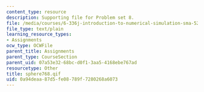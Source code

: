 ```yaml
---
content_type: resource
description: Supporting file for Problem set 8.
file: /media/courses/6-336j-introduction-to-numerical-simulation-sma-5211-fall-2003/0a94deaa87d5fe08789f7280268a6073_sphere768.qif
file_type: text/plain
learning_resource_types:
- Assignments
ocw_type: OCWFile
parent_title: Assignments
parent_type: CourseSection
parent_uid: 07a53e32-68bc-d0f1-3aa5-4168ebe767ad
resourcetype: Other
title: sphere768.qif
uid: 0a94deaa-87d5-fe08-789f-7280268a6073
---
```

